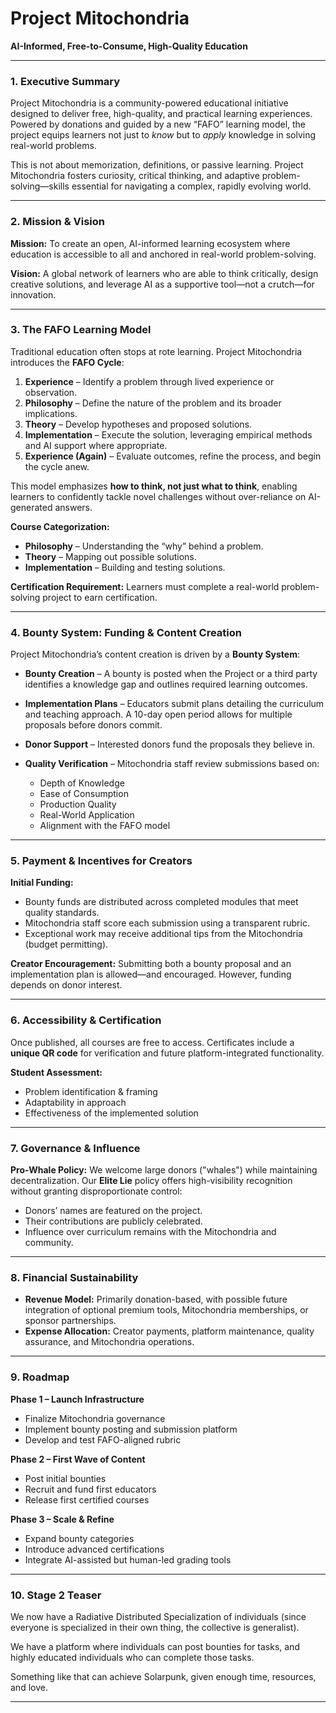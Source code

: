 # **Project Mitochondria**

**AI-Informed, Free-to-Consume, High-Quality Education**

---

### **1. Executive Summary**

Project Mitochondria is a community-powered educational initiative designed to deliver free, high-quality, and practical learning experiences. Powered by donations and guided by a new “FAFO” learning model, the project equips learners not just to *know* but to *apply* knowledge in solving real-world problems.

This is not about memorization, definitions, or passive learning. Project Mitochondria fosters curiosity, critical thinking, and adaptive problem-solving—skills essential for navigating a complex, rapidly evolving world.

---

### **2. Mission & Vision**

**Mission:**
To create an open, AI-informed learning ecosystem where education is accessible to all and anchored in real-world problem-solving.

**Vision:**
A global network of learners who are able to think critically, design creative solutions, and leverage AI as a supportive tool—not a crutch—for innovation.

---

### **3. The FAFO Learning Model**

Traditional education often stops at rote learning. Project Mitochondria introduces the **FAFO Cycle**:

1. **Experience** – Identify a problem through lived experience or observation.
2. **Philosophy** – Define the nature of the problem and its broader implications.
3. **Theory** – Develop hypotheses and proposed solutions.
4. **Implementation** – Execute the solution, leveraging empirical methods and AI support where appropriate.
5. **Experience (Again)** – Evaluate outcomes, refine the process, and begin the cycle anew.

This model emphasizes **how to think, not just what to think**, enabling learners to confidently tackle novel challenges without over-reliance on AI-generated answers.

**Course Categorization:**

* **Philosophy** – Understanding the “why” behind a problem.
* **Theory** – Mapping out possible solutions.
* **Implementation** – Building and testing solutions.

**Certification Requirement:**
Learners must complete a real-world problem-solving project to earn certification.

---

### **4. Bounty System: Funding & Content Creation**

Project Mitochondria’s content creation is driven by a **Bounty System**:

* **Bounty Creation** – A bounty is posted when the Project or a third party identifies a knowledge gap and outlines required learning outcomes.
* **Implementation Plans** – Educators submit plans detailing the curriculum and teaching approach. A 10-day open period allows for multiple proposals before donors commit.
* **Donor Support** – Interested donors fund the proposals they believe in.
* **Quality Verification** – Mitochondria staff review submissions based on:

  * Depth of Knowledge
  * Ease of Consumption
  * Production Quality
  * Real-World Application
  * Alignment with the FAFO model

---

### **5. Payment & Incentives for Creators**

**Initial Funding:**

* Bounty funds are distributed across completed modules that meet quality standards.
* Mitochondria staff score each submission using a transparent rubric.
* Exceptional work may receive additional tips from the Mitochondria (budget permitting).

**Creator Encouragement:**
Submitting both a bounty proposal and an implementation plan is allowed—and encouraged. However, funding depends on donor interest.

---

### **6. Accessibility & Certification**

Once published, all courses are free to access.
Certificates include a **unique QR code** for verification and future platform-integrated functionality.

**Student Assessment:**

* Problem identification & framing
* Adaptability in approach
* Effectiveness of the implemented solution

---

### **7. Governance & Influence**

**Pro-Whale Policy:**
We welcome large donors ("whales") while maintaining decentralization. Our **Elite Lie** policy offers high-visibility recognition without granting disproportionate control:

* Donors’ names are featured on the project.
* Their contributions are publicly celebrated.
* Influence over curriculum remains with the Mitochondria and community.

---

### **8. Financial Sustainability**

* **Revenue Model:** Primarily donation-based, with possible future integration of optional premium tools, Mitochondria memberships, or sponsor partnerships.
* **Expense Allocation:** Creator payments, platform maintenance, quality assurance, and Mitochondria operations.

---

### **9. Roadmap**

**Phase 1 – Launch Infrastructure**

* Finalize Mitochondria governance
* Implement bounty posting and submission platform
* Develop and test FAFO-aligned rubric

**Phase 2 – First Wave of Content**

* Post initial bounties
* Recruit and fund first educators
* Release first certified courses

**Phase 3 – Scale & Refine**

* Expand bounty categories
* Introduce advanced certifications
* Integrate AI-assisted but human-led grading tools

---

### **10. Stage 2 Teaser**

We now have a Radiative Distributed Specialization of individuals (since everyone is specialized in their own thing, the collective is generalist).

We have a platform where individuals can post bounties for tasks, and highly educated individuals who can complete those tasks.

Something like that can achieve Solarpunk, given enough time, resources, and love.

---
